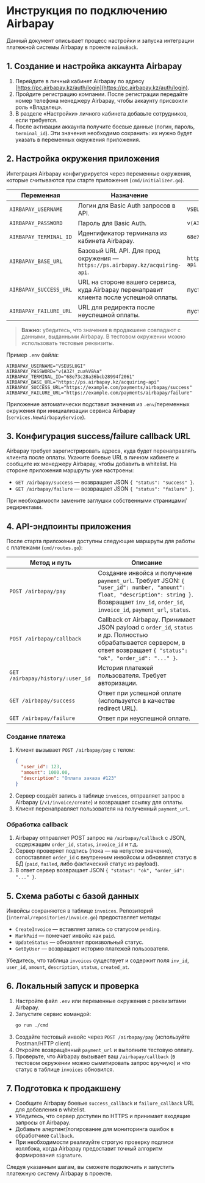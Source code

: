 # Инструкция по подключению Airbapay

Данный документ описывает процесс настройки и запуска интеграции платежной системы Airbapay в проекте `naimuBack`.

## 1. Создание и настройка аккаунта Airbapay

1. Перейдите в личный кабинет Airbapay по адресу [https://pc.airbapay.kz/auth/login](https://pc.airbapay.kz/auth/login).
2. Пройдите регистрацию компании. После регистрации передайте номер телефона менеджеру Airbapay, чтобы аккаунту присвоили роль «Владелец».
3. В разделе «Настройки» личного кабинета добавьте сотрудников, если требуется.
4. После активации аккаунта получите боевые данные (логин, пароль, `terminal_id`). Эти значения необходимо сохранить: их нужно будет указать в переменных окружения приложения.

## 2. Настройка окружения приложения

Интеграция Airbapay конфигурируется через переменные окружения, которые считываются при старте приложения (`cmd/initializer.go`).

| Переменная | Назначение | Значение по умолчанию |
|------------|------------|------------------------|
| `AIRBAPAY_USERNAME` | Логин для Basic Auth запросов в API. | `VSEUSLUGI` |
| `AIRBAPAY_PASSWORD` | Пароль для Basic Auth. | `v(A3Z!_zua%V&%a` |
| `AIRBAPAY_TERMINAL_ID` | Идентификатор терминала из кабинета Airbapay. | `68e73c28a36bcb28994f2061` |
| `AIRBAPAY_BASE_URL` | Базовый URL API. Для прод окружения — `https://ps.airbapay.kz/acquiring-api`. | `https://ps.airbapay.kz/acquiring-api` |
| `AIRBAPAY_SUCCESS_URL` | URL на стороне вашего сервиса, куда Airbapay перенаправит клиента после успешной оплаты. | пусто |
| `AIRBAPAY_FAILURE_URL` | URL для редиректа после неуспешной оплаты. | пусто |

> **Важно:** убедитесь, что значения в продакшене совпадают с данными, выданными Airbapay. В тестовом окружении можно использовать тестовые реквизиты.

Пример `.env` файла:

```env
AIRBAPAY_USERNAME="VSEUSLUGI"
AIRBAPAY_PASSWORD="v(A3Z!_zua%V&%a"
AIRBAPAY_TERMINAL_ID="68e73c28a36bcb28994f2061"
AIRBAPAY_BASE_URL="https://ps.airbapay.kz/acquiring-api"
AIRBAPAY_SUCCESS_URL="https://example.com/payments/airbapay/success"
AIRBAPAY_FAILURE_URL="https://example.com/payments/airbapay/failure"
```

Приложение автоматически подставит значения из `.env`/переменных окружения при инициализации сервиса Airbapay (`services.NewAirbapayService`).

## 3. Конфигурация success/failure callback URL

Airbapay требует зарегистрировать адреса, куда будет перенаправлять клиента после оплаты. Укажите боевые URL в личном кабинете и сообщите их менеджеру Airbapay, чтобы добавить в whitelist. На стороне приложения маршруты уже настроены:

- `GET /airbapay/success` — возвращает JSON `{ "status": "success" }`.
- `GET /airbapay/failure` — возвращает JSON `{ "status": "failure" }`.

При необходимости замените заглушки собственными страницами/редиректами.

## 4. API-эндпоинты приложения

После старта приложения доступны следующие маршруты для работы с платежами (`cmd/routes.go`):

| Метод и путь | Описание |
|--------------|---------|
| `POST /airbapay/pay` | Создание инвойса и получение `payment_url`. Требует JSON: `{ "user_id": number, "amount": float, "description": string }`. Возвращает `inv_id`, `order_id`, `invoice_id`, `payment_url`, `status`. |
| `POST /airbapay/callback` | Callback от Airbapay. Принимает JSON payload с `order_id`, `status` и др. Полностью обрабатывается сервером, в ответ возвращает `{ "status": "ok", "order_id": "..." }`. |
| `GET /airbapay/history/:user_id` | История платежей пользователя. Требует авторизации. |
| `GET /airbapay/success` | Ответ при успешной оплате (используется в качестве redirect URL). |
| `GET /airbapay/failure` | Ответ при неуспешной оплате. |

### Создание платежа

1. Клиент вызывает `POST /airbapay/pay` с телом:
   ```json
   {
     "user_id": 123,
     "amount": 1000.00,
     "description": "Оплата заказа #123"
   }
   ```
2. Сервер создаёт запись в таблице `invoices`, отправляет запрос в Airbapay (`/v1/invoice/create`) и возвращает ссылку для оплаты.
3. Клиент перенаправляет пользователя на полученный `payment_url`.

### Обработка callback

1. Airbapay отправляет POST запрос на `/airbapay/callback` с JSON, содержащим `order_id`, `status`, `invoice_id` и т.д.
2. Сервер проверяет подпись (пока — на непустое значение), сопоставляет `order_id` с внутренним инвойсом и обновляет статус в БД (`paid`, `failed`, либо фактический статус из payload).
3. В ответ сервер возвращает JSON `{ "status": "ok", "order_id": "..." }`.

## 5. Схема работы с базой данных

Инвойсы сохраняются в таблице `invoices`. Репозиторий (`internal/repositories/invoice.go`) предоставляет методы:

- `CreateInvoice` — вставляет запись со статусом `pending`.
- `MarkPaid` — помечает инвойс как `paid`.
- `UpdateStatus` — обновляет произвольный статус.
- `GetByUser` — возвращает историю платежей пользователя.

Убедитесь, что таблица `invoices` существует и содержит поля `inv_id`, `user_id`, `amount`, `description`, `status`, `created_at`.

## 6. Локальный запуск и проверка

1. Настройте файл `.env` или переменные окружения с реквизитами Airbapay.
2. Запустите сервис командой:
   ```bash
   go run ./cmd
   ```
3. Создайте тестовый инвойс через `POST /airbapay/pay` (используйте Postman/HTTP client).
4. Откройте возвращённый `payment_url` и выполните тестовую оплату.
5. Проверьте, что Airbapay вызывает ваш `/airbapay/callback` (в тестовом окружении можно сымитировать запрос вручную) и что статус в таблице `invoices` обновился.

## 7. Подготовка к продакшену

- Сообщите Airbapay боевые `success_callback` и `failure_callback` URL для добавления в whitelist.
- Убедитесь, что сервер доступен по HTTPS и принимает входящие запросы от Airbapay.
- Добавьте алертинг/логирование для мониторинга ошибок в обработчике `Callback`.
- При необходимости реализуйте строгую проверку подписи коллбэка, когда Airbapay предоставит точный алгоритм формирования `signature`.

Следуя указанным шагам, вы сможете подключить и запустить платежную систему Airbapay в проекте.

